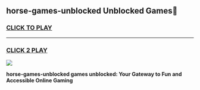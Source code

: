 
## horse-games-unblocked Unblocked Games👋
<h3>
<a href="https://news.freeplayer.one?title=horse-games-unblocked&ref=16F">CLICK TO PLAY</a></h3>
<hr>

<h3>
<a href="https://news.freeplayer.one?title=horse-games-unblocked&ref=16F">CLICK 2 PLAY</a>
  
</h3>

<a href="https://news.freeplayer.one?title=horse-games-unblocked&ref=16F/"><img src="https://clearcache.store/games.png"></a>


**horse-games-unblocked games unblocked: Your Gateway to Fun and Accessible Online Gaming**

